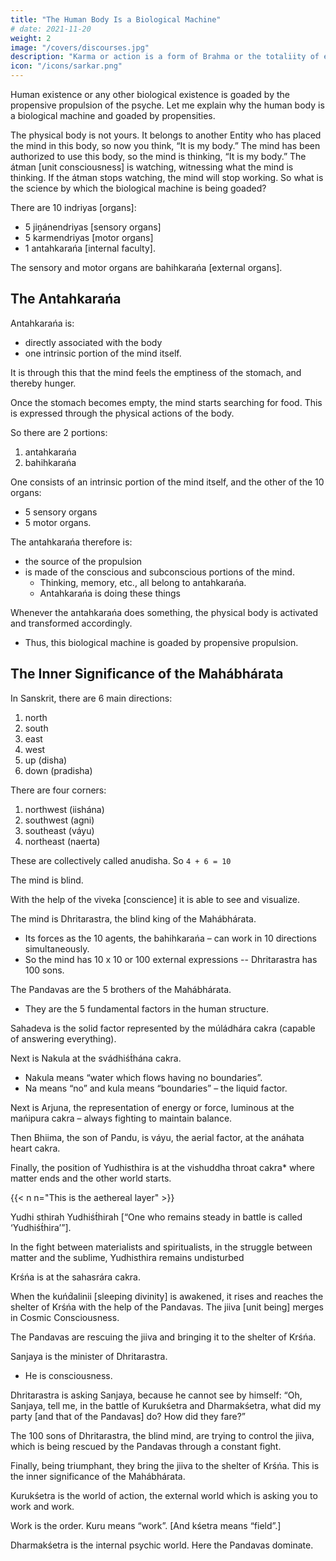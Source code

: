 ```yaml
---
title: "The Human Body Is a Biological Machine"
# date: 2021-11-20
weight: 2
image: "/covers/discourses.jpg"
description: "Karma or action is a form of Brahma or the totaliity of existence"
icon: "/icons/sarkar.png"
---
```



Human existence or any other biological existence is goaded by the propensive propulsion of the psyche. Let me explain why the human body is a biological machine and goaded by propensities.

The physical body is not yours. It belongs to another Entity who has placed the mind in this body, so now you think, “It is my body.” The mind has been authorized to use this body, so the mind is thinking, “It is my body.” The átman [unit consciousness] is watching, witnessing what the mind is thinking. If the átman stops watching, the mind will stop working. So what is the science by which the biological machine is being goaded?

There are 10 indriyas [organs]:
- 5 jiṋánendriyas [sensory organs]
- 5 karmendriyas [motor organs]
- 1 antahkarańa [internal faculty]. 

The sensory and motor organs are bahihkarańa [external organs].


## The Antahkarańa

Antahkarańa is:
- directly associated with the body
- one intrinsic portion of the mind itself.

It is through this that the mind feels the emptiness of the stomach, and thereby hunger. 

Once the stomach becomes empty, the mind starts searching for food. This is expressed through the physical actions of the body. 

So there are 2 portions:

1. antahkarańa
2. bahihkarańa

One consists of an intrinsic portion of the mind itself, and the other of the 10 organs: 
- 5 sensory organs
- 5 motor organs.

<!-- The propensive propulsion comes from  -->

The antahkarańa therefore<!--  The origin or --> is:
- the source of the propulsion
- is made of the conscious and subconscious portions of the mind.
  - Thinking, memory, etc., all belong to antahkarańa. 
  - Antahkarańa is doing these things

Whenever the antahkarańa does something, the physical body is activated and transformed accordingly.
- Thus, this biological machine is goaded by propensive propulsion.



## The Inner Significance of the Mahábhárata

In Sanskrit, there are 6 main directions:

1. north
2. south
3. east
4. west
5. up (disha)
6. down (pradisha)

There are four corners:

1. northwest (iishána)
2. southwest (agni)
3. southeast (váyu)
4. northeast (naerta)


These are collectively called anudisha. So `4 + 6 = 10`

The mind is blind. 

With the help of the viveka [conscience] it is able to see and visualize. 

The mind is Dhritarastra, the blind king of the Mahábhárata. 
- Its forces as the 10 agents, the bahihkarańa – can work in 10 directions simultaneously.
- So the mind has 10 x 10 or 100 external expressions -- Dhritarastra has 100 sons.

The Pandavas are the 5 brothers of the Mahábhárata. 
- They are the 5 fundamental factors in the human structure. 

Sahadeva is the solid factor represented by the múládhára cakra (capable of answering everything). 

Next is Nakula at the svádhiśt́hána cakra. 
- Nakula means “water which flows having no boundaries”. 
- Na means “no” and kula means “boundaries” – the liquid factor. 

Next is Arjuna, the representation of energy or force, luminous at the mańipura cakra – always fighting to maintain balance. 

Then Bhiima, the son of Pandu, is váyu, the aerial factor, at the anáhata heart cakra. 

Finally, the position of Yudhisthira is at the vishuddha throat cakra* where matter ends and the other world starts.

{{< n n="This is the aethereal layer" >}}


Yudhi sthirah Yudhiśt́hirah [“One who remains steady in battle is called ‘Yudhiśt́hira’”].

In the fight between materialists and spiritualists, in the struggle between matter and the sublime, Yudhisthira remains undisturbed

Krśńa is at the sahasrára cakra. 

When the kuńd́alinii [sleeping divinity] is awakened, it rises and reaches the shelter of Krśńa with the help of the Pandavas. The jiiva [unit being] merges in Cosmic Consciousness. 

The Pandavas are rescuing the jiiva and bringing it to the shelter of Krśńa.

Sanjaya is the minister of Dhritarastra. 
- He is consciousness.
 <!-- viveka.  -->

Dhritarastra is asking Sanjaya, because he cannot see by himself: “Oh, Sanjaya, tell me, in the battle of Kurukśetra and Dharmakśetra, what did my party [and that of the Pandavas] do? How did they fare?”

The 100 sons of Dhritarastra, the blind mind, are trying to control the jiiva, which is being rescued by the Pandavas through a constant fight.

Finally, being triumphant, they bring the jiiva to the shelter of Krśńa. This is the inner significance of the Mahábhárata.

Kurukśetra is the world of action, the external world which is asking you to work and work. 

Work is the order. Kuru means “work”. [And kśetra means “field”.] 

Dharmakśetra is the internal psychic world. Here the Pandavas dominate.


